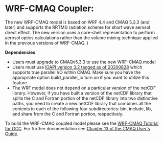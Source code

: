 # WRF-CMAQ Coupler: 

The new WRF-CMAQ model is based on WRF 4.4 and CMAQ 5.3.3 (and later) and supports the RRTMG radiation scheme for short wave aerosol direct effect. The new version uses a core-shell representation to perform aerosol optics calculations rather than the volume mixing technique applied in the previous versions of WRF-CMAQ. )

**Dependencies**
* Users must upgrade to CMAQv5.3.3 to use the new WRF-CMAQ model
* Users must use [IOAPI version 3.2 tagged as of 20200828](https://github.com/cjcoats/ioapi-3.2/releases/tag/20200828) which supports true parallel I/O within CMAQ.  Make sure you have the appropriate option build_parallel_io turn on if you want to utilize this feature.
* The WRF model does not depend on a particular version of the netCDF library. However, if you have built a version of the netCDF library that splits the C and Fortran portion of the netCDF library into two distinctive paths, you need to create a new netCDF library that combines all the contents in each of the following four subdirectories: bin, include, lib, and share from the C and Fortran portion, respectively. 

To build the WRF-CMAQ coupled model please see the [WRF-CMAQ Tutorial for GCC](../../DOCS/Users_Guide/Tutorials/CMAQ_UG_tutorial_WRF-CMAQ_Benchmark.md). For further documentation see [Chapter 13 of the CMAQ User's Guide](../../DOCS/Users_Guide/CMAQ_UG_ch13_WRF-CMAQ.md).

